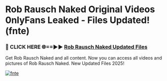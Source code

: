 # Rob Rausch Naked Original Videos 0nlyFans Leaked - Files Updated! (fnte)

<h3>🔴 CLICK HERE 🌐==►► <a href="https://tinyurl.com/yckcrads" rel="nofollow">Rob Rausch Naked Updated Files</a></h3>

Get Rob Rausch Naked and all content. Now you can access all videos and pictures of Rob Rausch Naked. New Updated Files 2025!

[![fnte](https://i.imgur.com/hpKpOFt.gif)](https://tinyurl.com/yckcrads)
